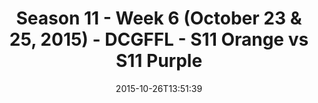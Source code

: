 ---
title: Season 11 - Week 6 (October 23 & 25, 2015) - DCGFFL - S11 Orange vs S11 Purple
teams-score:
- team: _teams/s11-orange.md
  score: 36
- team: _teams/s11-purple.md
  score: 34
mvp: ''
game-ball: ''
season: 11
week: 6
date: '2015-10-26T13:51:39'
pageid: season-11-week-6-929-vs-932
---